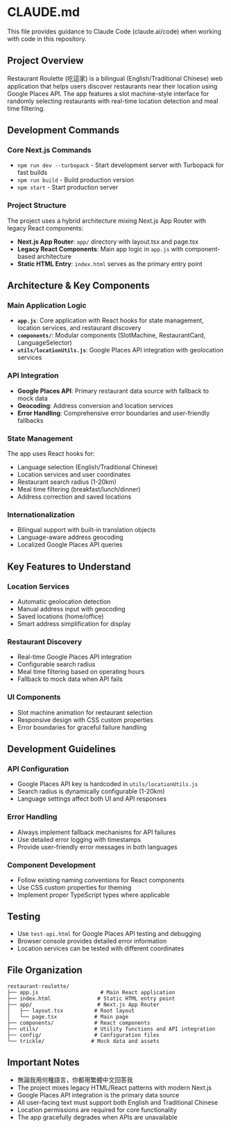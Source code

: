 # CLAUDE.md

This file provides guidance to Claude Code (claude.ai/code) when working with code in this repository.

## Project Overview

Restaurant Roulette (吃這家) is a bilingual (English/Traditional Chinese) web application that helps users discover restaurants near their location using Google Places API. The app features a slot machine-style interface for randomly selecting restaurants with real-time location detection and meal time filtering.

## Development Commands

### Core Next.js Commands
- `npm run dev --turbopack` - Start development server with Turbopack for fast builds
- `npm run build` - Build production version
- `npm start` - Start production server

### Project Structure
The project uses a hybrid architecture mixing Next.js App Router with legacy React components:
- **Next.js App Router**: `app/` directory with layout.tsx and page.tsx
- **Legacy React Components**: Main app logic in `app.js` with component-based architecture
- **Static HTML Entry**: `index.html` serves as the primary entry point

## Architecture & Key Components

### Main Application Logic
- **`app.js`**: Core application with React hooks for state management, location services, and restaurant discovery
- **`components/`**: Modular components (SlotMachine, RestaurantCard, LanguageSelector)
- **`utils/locationUtils.js`**: Google Places API integration with geolocation services

### API Integration
- **Google Places API**: Primary restaurant data source with fallback to mock data
- **Geocoding**: Address conversion and location services
- **Error Handling**: Comprehensive error boundaries and user-friendly fallbacks

### State Management
The app uses React hooks for:
- Language selection (English/Traditional Chinese)
- Location services and user coordinates
- Restaurant search radius (1-20km)
- Meal time filtering (breakfast/lunch/dinner)
- Address correction and saved locations

### Internationalization
- Bilingual support with built-in translation objects
- Language-aware address geocoding
- Localized Google Places API queries

## Key Features to Understand

### Location Services
- Automatic geolocation detection
- Manual address input with geocoding
- Saved locations (home/office)
- Smart address simplification for display

### Restaurant Discovery
- Real-time Google Places API integration
- Configurable search radius
- Meal time filtering based on operating hours
- Fallback to mock data when API fails

### UI Components
- Slot machine animation for restaurant selection
- Responsive design with CSS custom properties
- Error boundaries for graceful failure handling

## Development Guidelines

### API Configuration
- Google Places API key is hardcoded in `utils/locationUtils.js`
- Search radius is dynamically configurable (1-20km)
- Language settings affect both UI and API responses

### Error Handling
- Always implement fallback mechanisms for API failures
- Use detailed error logging with timestamps
- Provide user-friendly error messages in both languages

### Component Development
- Follow existing naming conventions for React components
- Use CSS custom properties for theming
- Implement proper TypeScript types where applicable

## Testing
- Use `test-api.html` for Google Places API testing and debugging
- Browser console provides detailed error information
- Location services can be tested with different coordinates

## File Organization
```
restaurant-roulette/
├── app.js                    # Main React application
├── index.html               # Static HTML entry point
├── app/                     # Next.js App Router
│   ├── layout.tsx          # Root layout
│   └── page.tsx            # Main page
├── components/             # React components
├── utils/                  # Utility functions and API integration
├── config/                 # Configuration files
└── trickle/               # Mock data and assets
```

## Important Notes

- 無論我用何種語言，你都用繁體中文回答我
- The project mixes legacy HTML/React patterns with modern Next.js
- Google Places API integration is the primary data source
- All user-facing text must support both English and Traditional Chinese
- Location permissions are required for core functionality
- The app gracefully degrades when APIs are unavailable
